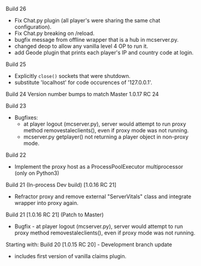 Build 26
- Fix Chat.py plugin (all player's were sharing the same chat configuration).
- Fix Chat.py breaking on /reload.
- bugfix message from offline wrapper that is a hub in mcserver.py.
- changed deop to allow any vanilla level 4 OP to run it.
- add Geode plugin that prints each player's IP and country code at login.

Build 25
- Explicitly `close()` sockets that were shutdown.
- substitute 'localhost' for code occurences of '127.0.0.1'.

Build 24
Version number bumps to match Master  1.0.17 RC 24

Build 23
- Bugfixes:
  - at player logout (mcserver.py), server would attempt to run
   proxy method removestaleclients(), even if proxy mode was not running.
  - mcserver.py getplayer() not returning a player object in non-proxy mode.

Build 22
- Implement the proxy host as a ProcessPoolExecutor multiprocessor (only on Python3)

Build 21 (In-process Dev build) [1.0.16 RC 21]
- Refractor proxy and remove external "ServerVitals" class and integrate wrapper into proxy again.

Build 21 [1.0.16 RC 21]  (Patch to Master)
- Bugfix - at player logout (mcserver.py), server would attempt to run
 proxy method removestaleclients(), even if proxy mode was not running.

Starting with:
Build 20 [1.0.15 RC 20] - Development branch update
- includes first version of vanilla claims plugin.
